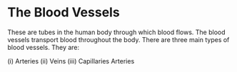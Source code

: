 # The Blood Vessels

These are tubes in the human body through which blood flows.  The blood vessels transport blood throughout the body.  There are three main types of blood vessels.  They are:

(i)  Arteries 		(ii) Veins 	(iii) Capillaries Arteries 
